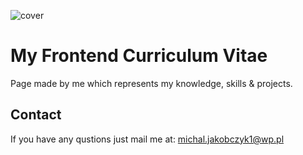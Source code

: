![cover](https://michaljakobczyk1.github.io/cv/cv.png)

# My Frontend Curriculum Vitae

Page made by me which represents my knowledge, skills & projects.

## Contact

If you have any qustions just mail me at: michal.jakobczyk1@wp.pl


